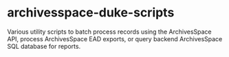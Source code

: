 # archivesspace-duke-scripts
Various utility scripts to batch process records using the ArchivesSpace API, process ArchivesSpace EAD exports, or query backend ArchivesSpace SQL database for reports.

